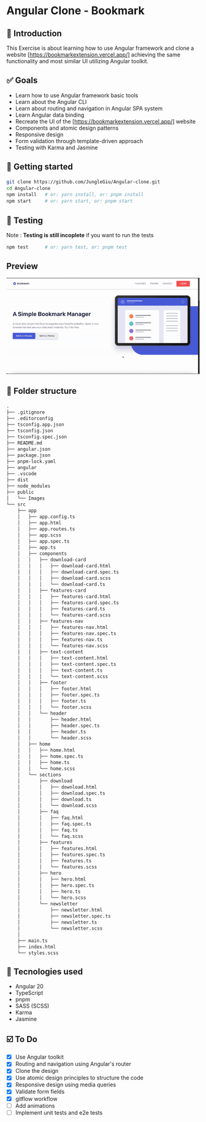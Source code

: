 # Angular Clone - Bookmark

## 📓 Introduction
This Exercise is about learning how to use Angular framework and clone a website [https://bookmarkextension.vercel.app/] achieving the same functionality and most similar UI utilizing Angular toolkit.

## ✅ Goals

* Learn how to use Angular framework basic tools
* Learn about the Angular CLI
* Learn about routing and navigation in Angular SPA system
* Learn Angular data binding
* Recreate the UI of the [https://bookmarkextension.vercel.app/] website
* Components and atomic design patterns
* Responsive design
* Form validation through template-driven approach
* Testing with Karma and Jasmine

## 🚀 Getting started

```sh
git clone https://github.com/JungleGiu/Angular-clone.git
cd Angular-clone
npm install   # or: yarn install, or: pnpm install
npm start     # or: yarn start, or: pnpm start
```

## 🧪 Testing
Note : **Testing is still incoplete**
if you want to run the tests
```sh
npm test      # or: yarn test, or: pnpm test
```

## Preview
![alt-text](./public/angular-clone.gif)


## 📁 Folder structure
```
.
├── .gitignore
├── .editorconfig
├── tsconfig.app.json
├── tsconfig.json
├── tsconfig.spec.json
├── README.md
├── angular.json
├── package.json
├── pnpm-lock.yaml
├── angular
├── .vscode
├── dist
├── node_modules
├── public
│   └── Images
└── src
    ├── app
    │   ├── app.config.ts
    │   ├── app.html
    │   ├── app.routes.ts
    │   ├── app.scss
    │   ├── app.spec.ts
    │   ├── app.ts
    │   ├── components
    │   │   ├── download-card
    │   │   │   ├── download-card.html
    │   │   │   ├── download-card.spec.ts
    │   │   │   ├── download-card.scss
    │   │   │   └── download-card.ts
    │   │   ├── features-card
    │   │   │   ├── features-card.html
    │   │   │   ├── features-card.spec.ts
    │   │   │   ├── features-card.ts
    │   │   │   └── features-card.scss
    │   │   ├── features-nav
    │   │   │   ├── features-nav.html
    │   │   │   ├── features-nav.spec.ts
    │   │   │   ├── features-nav.ts
    │   │   │   └── features-nav.scss
    │   │   ├── text-content
    │   │   │   ├── text-content.html
    │   │   │   ├── text-content.spec.ts
    │   │   │   ├── text-content.ts
    │   │   │   └── text-content.scss  
    │   │   ├── footer
    │   │   │   ├── footer.html
    │   │   │   ├── footer.spec.ts
    │   │   │   ├── footer.ts 
    │   │   │   └── footer.scss
    │   │   └── header
    │   │       ├── header.html
    │   │       ├── header.spec.ts       
    │   │       ├── header.ts
    │   │       └── header.scss
    │   ├── home
    │   │   ├── home.html
    │   │   ├── home.spec.ts
    │   │   ├── home.ts
    │   │   └── home.scss
    │   └── sections
    │       ├── download
    │       │   ├── download.html
    │       │   ├── download.spec.ts
    │       │   ├── download.ts
    │       │   └── download.scss
    │       ├── faq
    │       │   ├── faq.html
    │       │   ├── faq.spec.ts
    │       │   ├── faq.ts
    │       │   └── faq.scss
    │       ├── features
    │       │   ├── features.html
    │       │   ├── features.spec.ts
    │       │   ├── features.ts
    │       │   └── features.scss
    │       ├── hero
    │       │   ├── hero.html
    │       │   ├── hero.spec.ts
    │       │   ├── hero.ts
    │       │   └── hero.scss
    │       └── newsletter
    │           ├── newsletter.html
    │           ├── newsletter.spec.ts
    │           ├── newsletter.ts
    │           └── newsletter.scss
    │       
    ├── main.ts
    ├── index.html
    └── styles.scss 

```

## 🧰 Tecnologies used
- Angular 20
- TypeScript
- pnpm
- SASS (SCSS)
- Karma
- Jasmine

## ☑️ To Do
- [X] Use Angular toolkit
- [X] Routing and navigation using Angular's router
- [X] Clone the design
- [X] Use atomic design principles to structure the code
- [X] Responsive design using media queries
- [X] Validate form fields
- [X] gitflow workflow
- [ ] Add animations
- [ ] Implement unit tests and e2e tests